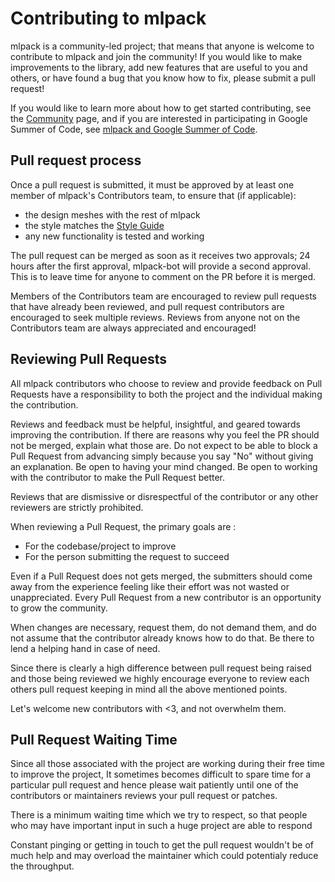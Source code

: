 # Contributing to mlpack

mlpack is a community-led project; that means that anyone is welcome to
contribute to mlpack and join the community!  If you would like to make
improvements to the library, add new features that are useful to you and others,
or have found a bug that you know how to fix, please submit a pull request!

If you would like to learn more about how to get started contributing, see the
[Community](http://www.mlpack.org/community.html) page, and if you are
interested in participating in Google Summer of Code, see
[mlpack and Google Summer of Code](http://www.mlpack.org/gsoc.html).

## Pull request process

Once a pull request is submitted, it must be approved by at least one member of
mlpack's Contributors team, to ensure that (if applicable):

 * the design meshes with the rest of mlpack
 * the style matches the
   [Style Guide](http://github.com/mlpack/mlpack/wiki/DesignGuidelines)
 * any new functionality is tested and working

The pull request can be merged as soon as it receives two approvals; 24 hours
after the first approval, mlpack-bot will provide a second approval.  This is to
leave time for anyone to comment on the PR before it is merged.

Members of the Contributors team are encouraged to review pull requests that
have already been reviewed, and pull request contributors are encouraged to seek
multiple reviews.  Reviews from anyone not on the Contributors team are always
appreciated and encouraged!

## Reviewing Pull Requests

All mlpack contributors who choose to review and provide feedback on Pull Requests have a responsibility to both the project and the individual making the contribution. 

Reviews and feedback must be helpful, insightful, and geared towards improving the contribution. If there are reasons why you feel the PR should not be merged, explain what those are. Do not expect to be able to block a Pull Request from advancing simply because you say "No" without giving an explanation. Be open to having your mind changed. Be open to working with the contributor to make the Pull Request better.

Reviews that are dismissive or disrespectful of the contributor or any other reviewers are strictly prohibited.

When reviewing a Pull Request, the primary goals are :

- For the codebase/project to improve
- For the person submitting the request to succeed

Even if a Pull Request does not gets merged, the submitters should come away from the experience feeling like their effort was not wasted or unappreciated. Every Pull Request from a new contributor is an opportunity to grow the community. 

When changes are necessary, request them, do not demand them, and do not assume that the contributor already knows how to do that. Be there to lend a helping hand in case of need.

Since there is clearly a high difference between pull request being raised and those being reviewed we highly encourage everyone to review each others pull request keeping in mind all the above mentioned points. 

Let's welcome new contributors with <3, and not overwhelm them.

## Pull Request Waiting Time 

Since all those associated with the project are working during their free time to improve the project, It sometimes becomes difficult to spare time for a particular pull request and hence please wait patiently until one of the contributors or maintainers reviews your pull request or patches. 

There is a minimum waiting time which we try to respect, so that people who may have important input in such a huge project are able to respond 

Constant pinging or getting in touch to get the pull request wouldn't be of much help and may overload the maintainer which could potentialy reduce the throughput.
